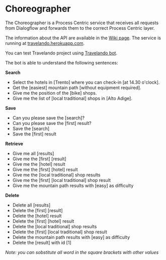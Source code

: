 # Choreographer
The Choreographer is a Process Centric service that receives all requests from Dialogflow and forwards them to the correct Process Centric layer.

The information about the API are available in the [Wiki page](https://github.com/SDEProject/Choreographer/wiki).
The service is running at [travelando.herokuapp.com](https://travelando.herokuapp.com).

You can test Travelando project using [Travelando bot](http://t.me/TravelandoBot). 

The bot is able to understand the following sentences:

**Search**
* Select the hotels in [Trento] where you can check-in [at 14.30 o'clock].
* Get the [easiest] mountain path [without equipment required].
* Give me the position of the [bike] shops.
* Give me the list of [local traditional] shops in [Alto Adige].

**Save**
* Can you please save the [search]?
* Can you please save the [first] result?
* Save the [search]
* Save the [first] result

**Retrieve**
* Give me all [results]
* Give me the [first] [result]
* Give me the [hotel] result
* Give me the [first] [hotel] result
* Give me the [local traditional] shop results
* Give me the [first] [local traditional] shop result
* Give me the mountain path results with [easy] as difficulty

**Delete**
* Delete all [results]
* Delete the [first] [result]
* Delete the [hotel] result
* Delete the [first] [hotel] result
* Delete the [local traditional] shop results
* Delete the [first] [local traditional] shop result
* Delete the mountain path results with [easy] as difficulty
* Delete the [result] with id [1]

_Note: you can sobstitute all word in the square brackets with other values_
